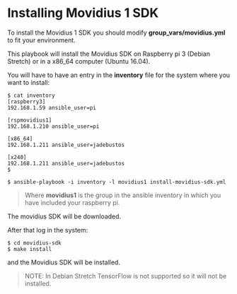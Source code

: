 # Installing Movidius 1 SDK

To install the Movidius 1 SDK you should modify **group_vars/movidius.yml** to fit your environment.

This playbook will install the Movidius SDK on Raspberry pi 3 (Debian Stretch) or in a x86_64 computer (Ubuntu 16.04).

You will have to have an entry in the **inventory** file for the system where you want to install:

```
$ cat inventory
[raspberry3]
192.168.1.59 ansible_user=pi

[rspmovidius1]
192.168.1.210 ansible_user=pi

[x86_64]
192.168.1.211 ansible_user=jadebustos

[x240]
192.168.1.211 ansible_user=jadebustos
$
```

```
$ ansible-playbook -i inventory -l movidius1 install-movidius-sdk.yml
```

> Where **movidius1** is the group in the ansible inventory in which you have included your raspberry pi.

The movidius SDK will be downloaded.

After that log in the system:

```
$ cd movidius-sdk
$ make install
```

and the Movidius SDK will be installed.

> NOTE: In Debian Stretch TensorFlow is not supported so it will not be installed.
